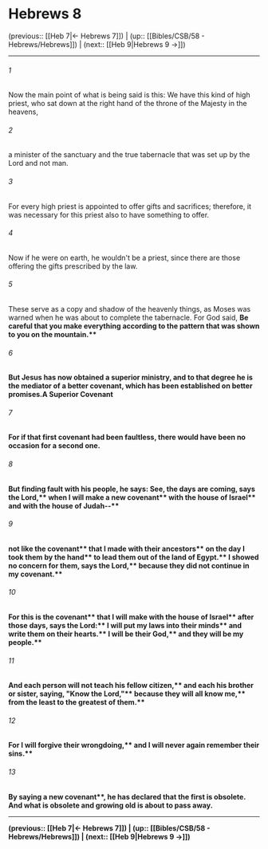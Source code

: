 # Hebrews 8

(previous:: [[Heb 7|← Hebrews 7]]) | (up:: [[Bibles/CSB/58 - Hebrews/Hebrews]]) | (next:: [[Heb 9|Hebrews 9 →]])

***


###### 1 
Now the main point of what is being said is this: We have this kind of high priest, who sat down at the right hand of the throne of the Majesty in the heavens, 

###### 2 
a minister of the sanctuary and the true tabernacle that was set up by the Lord and not man. 

###### 3 
For every high priest is appointed to offer gifts and sacrifices; therefore, it was necessary for this priest also to have something to offer. 

###### 4 
Now if he were on earth, he wouldn't be a priest, since there are those offering the gifts prescribed by the law. 

###### 5 
These serve as a copy and shadow of the heavenly things, as Moses was warned when he was about to complete the tabernacle. For God said, <b class="quote">Be careful that you make everything according to the pattern that was shown to you on the mountain.** 

###### 6 
But Jesus has now obtained a superior ministry, and to that degree he is the mediator of a better covenant, which has been established on better promises.A Superior Covenant 

###### 7 
For if that first covenant had been faultless, there would have been no occasion for a second one. 

###### 8 
But finding fault with his people, he says: <b class="quote">See, the days are coming, says the Lord,** <b class="quote">when I will make a new covenant** <b class="quote">with the house of Israel** <b class="quote">and with the house of Judah--** 

###### 9 
<b class="quote">not like the covenant** <b class="quote">that I made with their ancestors** <b class="quote">on the day I took them by the hand** <b class="quote">to lead them out of the land of Egypt.** <b class="quote">I showed no concern for them, says the Lord,** <b class="quote">because they did not continue in my covenant.** 

###### 10 
<b class="quote">For this is the covenant** <b class="quote">that I will make with the house of Israel** <b class="quote">after those days, says the Lord:** <b class="quote">I will put my laws into their minds** <b class="quote">and write them on their hearts.** <b class="quote">I will be their God,** <b class="quote">and they will be my people.** 

###### 11 
<b class="quote">And each person will not teach his fellow citizen,** <b class="quote">and each his brother or sister, saying, "Know the Lord,"** <b class="quote">because they will all know me,** <b class="quote">from the least to the greatest of them.** 

###### 12 
<b class="quote">For I will forgive their wrongdoing,** <b class="quote">and I will never again remember their sins.** 

###### 13 
By saying <b class="quote">a new covenant**, he has declared that the first is obsolete. And what is obsolete and growing old is about to pass away.

***

(previous:: [[Heb 7|← Hebrews 7]]) | (up:: [[Bibles/CSB/58 - Hebrews/Hebrews]]) | (next:: [[Heb 9|Hebrews 9 →]])
